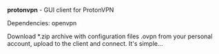 **protonvpn** - GUI client for ProtonVPN

Dependencies: openvpn

Download *.zip archive with configuration files .ovpn from your personal account, upload to the client and connect. It's simple...
